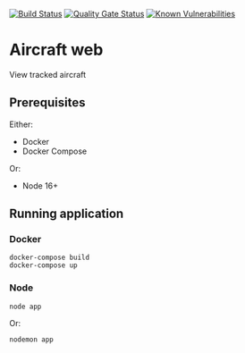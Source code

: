 [![Build Status](https://dev.azure.com/johnwatson484/John%20D%20Watson/_apis/build/status/Aircraft%20Web?repoName=johnwatson484%2Faircraft-web&branchName=main)](https://dev.azure.com/johnwatson484/John%20D%20Watson/_build/latest?definitionId=55&repoName=johnwatson484%2Faircraft-web&branchName=main)
[![Quality Gate Status](https://sonarcloud.io/api/project_badges/measure?project=johnwatson484_aircraft-web&metric=alert_status)](https://sonarcloud.io/dashboard?id=johnwatson484_aircraft-web)
[![Known Vulnerabilities](https://snyk.io/test/github/johnwatson484/aircraft-web/badge.svg)](https://snyk.io/test/github/johnwatson484/aircraft-web)

# Aircraft web
View tracked aircraft

## Prerequisites

Either:
- Docker
- Docker Compose

Or:
- Node 16+

## Running application
### Docker
```
docker-compose build
docker-compose up
```

### Node
```
node app
```
Or:
```
nodemon app
```
